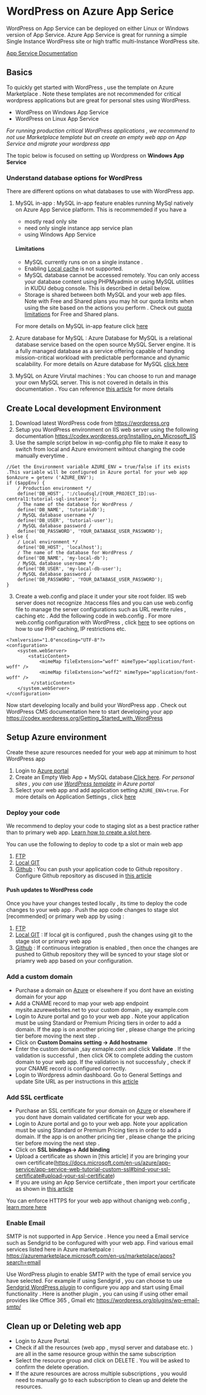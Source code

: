 # WordPress on Azure App Serice 

WordPress on App Service can be deployed on either Linux or Windows version of App Service.  Azure App Service is great for running a simple Single Instance WordPress site or high traffic multi-Instance WordPress site. 

[App Service Documentation](https://docs.microsoft.com/en-us/azure/app-service/)

## Basics 
To quickly get started with WordPress , use the template on Azure Marketplace . Note these templates are not recommended for critical wordpress applications but are great for personal sites using WordPress.

- WordPress on Windows App Service
- WordPress on Linux App Service

*For running production critical WordPress applications , we recommend to not use Marketplace template but an create an empty web app on App Service and migrate your wordpress app* 

The topic below is focused on setting up Wordpress on **Windows App Service** 

### Understand database options for WordPress 
There are different options on what databases to use with WordPress app.

1. MySQL in-app : MySQL in-app feature enables running MySql natively on Azure App Service platform. This is recommemded if you have a 
    - mostly read only site 
    - need only single instance app service plan 
    - using Windows App Service 

     #### Limitations
    - MySQL currently runs on on a single instance .
    - Enabling [Local cache](https://azure.microsoft.com/en-us/documentation/articles/app-service-local-cache/) is not supported.
    - MySQL database cannot be accessed remotely. You can only access your database content using PHPMyadmin or using MySQL utilities in KUDU debug console. This is described in detail below.
    - Storage is shared between both MySQL and your web app files. Note with Free and Shared plans you may hit our quota limits when using the site based on the actions you perform . Check out [quota limitations](https://azure.microsoft.com/en-us/pricing/details/app-service/plans/) for Free and Shared plans.

    For more details on MySQL in-app feature click [here](https://blogs.msdn.microsoft.com/appserviceteam/2016/08/18/announcing-mysql-in-app-preview-for-web-apps/)

2. Azure database for MySQL :  Azure Database for MySQL is a relational database service based on the open source MySQL Server engine. It is a fully managed database as a service offering capable of handing mission-critical workload with predictable performance and dynamic scalability. For more details on Azure database for MySQL [click here](https://docs.microsoft.com/en-us/azure/mysql/)
3. MySQL on Azure Virutal machines  :  You can choose to run and manage your own MySQL server. This is not covered in details in this documentation .  You can reference [this article](https://docs.microsoft.com/en-us/azure/virtual-machines/windows/classic/mysql-2008r2) for more details 

## Create Local development Environment 
1. Download latest WordPress code from https://wordpress.org 
2. Setup you WordPress environment on IIS web server using the following documentation https://codex.wordpress.org/Installing_on_Microsoft_IIS 
3. Use the sample script below in wp-config.php file to make it easy to switch from local and Azure enviroment wihtout changing the code manually everytime . 
```
//Get the Environment variable AZURE_ENV = true/false if its exists .This variable will be configured in Azure portal for your web app  
$onAzure = getenv ('AZURE_ENV');
if ($appEnv) {
    / Production environment */
    define('DB_HOST', ':/cloudsql/[YOUR_PROJECT_ID]:us-central1:tutorial-sql-instance');
    / The name of the database for WordPress /
    define('DB_NAME', 'tutorialdb');
    / MySQL database username */
    define('DB_USER', 'tutorial-user');
    / MySQL database password /
    define('DB_PASSWORD', 'YOUR_DATABASE_USER_PASSWORD');
} else {
    / Local environment */
    define('DB_HOST', 'localhost');
    / The name of the database for WordPress /
    define('DB_NAME', 'my-local-db');
    / MySQL database username */
    define('DB_USER', 'my-local-db-user');
    / MySQL database password /
    define('DB_PASSWORD', 'YOUR_DATABASE_USER_PASSWORD');
}
```
3. Create a web.config and place it under your site root folder. IIS web server does not recognize .htaccess files and you can use web.config file to manage the server configurations such as URL rewrite rules , caching etc . 
Add the following code in web.config . For more web.config configuration with WordPress , click [here](./webconfig-samples.md) to see options on how to use PHP caching, IP restrictions etc. 

```
<?xmlversion="1.0"encoding="UTF-8"?>
<configuration>
    <system.webServer>
        <staticContent>
            <mimeMap fileExtension="woff" mimeType="application/font-woff" />
            <mimeMap fileExtension="woff2" mimeType="application/font-woff" /> 
         </staticContent>
    </system.webServer>
</configuration> 
```

Now start developing locally and build your WordPress app . Check out WordPress CMS documentation here to start developing your app https://codex.wordpress.org/Getting_Started_with_WordPress 

## Setup Azure environment
Create these azure resources needed for your web app at minimum to host WordPress app 
 
1. Login to [Azure portal](https://portal.azure.com)
2. Create an Empty Web App + MySQL database.[Click here](https://portal.azure.com/#create/Microsoft.WebSiteMySQLDatabase). 
   *For personal sites , you can use [WordPress template](http://portal.azure.com/#create/wordpress.wordpress) in Azure portal*
3. Select your web app and add application setting ```AZURE_ENV=true```. For more details on Application Settings , click [here](https://docs.microsoft.com/en-us/azure/app-service/web-sites-configure#application-settings)

### Deploy your code 

We recommend to deploy your code to staging slot as a best practice rather than to primary web app. [Learn how to create a slot here](https://docs.microsoft.com/en-us/azure/app-service/web-sites-staged-publishing#add-a-deployment-slot).    

You can use the following to deploy to code tp a slot or main web app 
1. [FTP](https://docs.microsoft.com/en-us/azure/app-service/app-service-deploy-ftp)
2. [Local GIT](https://docs.microsoft.com/en-us/azure/app-service/app-service-deploy-local-git) 
3. [Github](https://docs.microsoft.com/en-us/azure/app-service/app-service-continuous-deployment) : You can push your application code to Github repository . Configure Github repository as discused in [this article](https://docs.microsoft.com/en-us/azure/app-service/app-service-continuous-deployment)

  #### Push updates to WordPress code 
Once you have your changes tested locally , its time to deploy the code changes to your web app . Push the app code changes to stage slot [recommended] or primary web app by using :

1. [FTP](https://docs.microsoft.com/en-us/azure/app-service/app-service-deploy-ftp)
2. [Local GIT](https://docs.microsoft.com/en-us/azure/app-service/app-service-deploy-local-git)  : If local git is configured , push the changes using git to the stage slot or primary web app 
3. [Github](https://docs.microsoft.com/en-us/azure/app-service/app-service-continuous-deployment) : If continuous integration is enabled , then once the changes are pushed to Github repository they will be synced to your stage slot or priamry web app based on your configuration. 

### Add a custom domain

- Purchase a domain on [Azure](https://docs.microsoft.com/en-us/azure/app-service/custom-dns-web-site-buydomains-web-app) or elsewhere if you dont have an existing domain for your app
- Add a CNAME record to map your web app endpoint mysite.azurewebsites.net to your custom domain , say example.com 
- Login to Azure portal and go to your web app . Note your application must be using Standard or Premium Pricing tiers in order to add a domain. If the app is on another pricing tier , please change the pricing tier before moving the next step . 
- Click on **Custom Domains setting -> Add hostname**
- Enter the custom domain ,say exmaple.com and click **Validate**  . If the validation is successful , then click OK to complete adding the custom domain to your web app. If the validation is not successfuly , check if your CNAME record is configured correctly. 
- Login to Wordpress admin dashboard. Go to General Settings and update Site URL  as per instructions in this [article](https://codex.wordpress.org/Changing_The_Site_URL) 

### Add SSL certficate
- Purchase an SSL certificate for your domain on [Azure](https://docs.microsoft.com/en-us/azure/app-service/web-sites-purchase-ssl-web-site) or elsewhere if you dont have domain validated certificate for your web app. 
- Login to Azure portal and go to your web app. Note your application must be using Standard or Premium Pricing tiers in order to add a domain. If the app is on another pricing tier , please change the pricing tier before moving the next step .
- Click on **SSL bindings-> Add binding**
- Upload a certificate as shown in [this article] if you are bringing your own certificate(https://docs.microsoft.com/en-us/azure/app-service/app-service-web-tutorial-custom-ssl#bind-your-ssl-certificate#upload-your-ssl-certificate)
- If you are using an App Service certiifcate , then import your certificate as shown in [this article](https://blogs.msdn.microsoft.com/benjaminperkins/2017/04/12/how-i-configured-an-app-service-certificate-for-my-azure-app-service/)


You can enforce HTTPS for your web app without chanigng web.config  , [learn more here](https://docs.microsoft.com/en-us/azure/app-service/app-service-web-tutorial-custom-ssl#enforce-https)

### Enable Email 
SMTP is not supported in App Service . Hence you need a Email service such as Sendgrid to be confugured with your web app. Find various email services listed here in Azure marketpalce : https://azuremarketplace.microsoft.com/en-us/marketplace/apps?search=email  

Use WordPress plugin to enable SMTP with the type of email service you have selected. For example if using Sendgrid , you can choose to use [Sendgrid WordPress plugin](https://wordpress.org/plugins/sendgrid-email-delivery-simplified/) to configure you app and start using Email functionality . Here is another plugin , you can using if using other email provides like Office 365 , Gmail etc  https://wordpress.org/plugins/wp-email-smtp/ 


## Clean up or Deleting web app 
- Login to Azure Portal. 
- Check if all the resources (web app , mysql server and database etc. ) are all in the same resource group within the same subscription 
- Select the resource group and click on DELETE . You will be asked to confirm the delete operation. 
- If the azure resources are across multiple subscriptions , you would need to manually go to each subscription to clean up and delete the resources.













